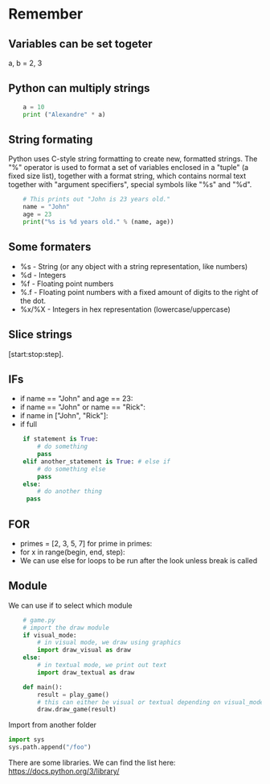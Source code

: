 # Remember

## Variables can be set togeter
a, b = 2, 3

## Python can multiply strings
```python
    a = 10
    print ("Alexandre" * a)
```

## String formating
Python uses C-style string formatting to create new, formatted strings. The "%" operator is used to format a set of variables enclosed in a "tuple" (a fixed size list), together with a format string, which contains normal text together with "argument specifiers", special symbols like "%s" and "%d".

```python
    # This prints out "John is 23 years old."
    name = "John"
    age = 23
    print("%s is %d years old." % (name, age))
```

## Some formaters
* %s - String (or any object with a string representation, like numbers)
* %d - Integers
* %f - Floating point numbers
* %.<number of digits>f - Floating point numbers with a fixed amount of digits to the right of the dot.
* %x/%X - Integers in hex representation (lowercase/uppercase)

## Slice strings

[start:stop:step].

## IFs

* if name == "John" and age == 23:
* if name == "John" or name == "Rick":
* if name in ["John", "Rick"]:
* if full
```python
    if statement is True:
        # do something
        pass
    elif another_statement is True: # else if
        # do something else
        pass
    else:
        # do another thing
     pass
```

## FOR
* primes = [2, 3, 5, 7]
  for prime in primes:
* for x in range(begin, end, step):
* We can use else for loops to be run after the look unless break is called

## Module
We can use if to select which module

```python
    # game.py
    # import the draw module
    if visual_mode:
        # in visual mode, we draw using graphics
        import draw_visual as draw
    else:
        # in textual mode, we print out text
        import draw_textual as draw

    def main():
        result = play_game()
        # this can either be visual or textual depending on visual_mode
        draw.draw_game(result)
```
Import from another folder
```python
import sys
sys.path.append("/foo")
```

There are some libraries. We can find the list here:
https://docs.python.org/3/library/

